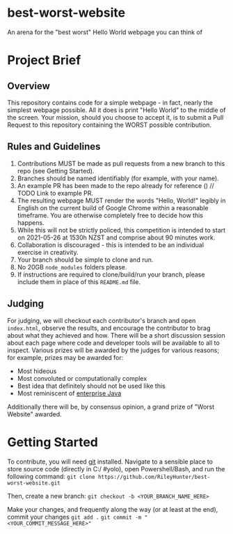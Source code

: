 # best-worst-website
An arena for the "best worst" Hello World webpage you can think of

# Project Brief

## Overview

This repository contains code for a simple webpage - in fact, nearly the simplest webpage possible. All it does is print "Hello World" to the middle of the screen. Your mission, should you choose to accept it, is to submit a Pull Request to this repository containing the WORST possible contribution.

## Rules and Guidelines

1) Contributions MUST be made as pull requests from a new branch to this repo (see Getting Started).
  1) Branches should be named identifiably (for example, with your name).
  1) An example PR has been made to the repo already for reference () // TODO Link to example PR.
1) The resulting webpage MUST render the words "Hello, World!" legibly in English on the current build of Google Chrome within a reasonable timeframe. You are otherwise completely free to decide how this happens.
1) While this will not be strictly policed, this competition is intended to start on 2021-05-26 at 1530h NZST and comprise about 90 minutes work.
1) Collaboration is discouraged - this is intended to be an individual exercise in creativity.
1) Your branch should be simple to clone and run.
  1) No 20GB `node_modules` folders please.
  1) If instructions are required to clone/build/run your branch, please include them in place of this `README.md` file.

## Judging

For judging, we will checkout each contributor's branch and open `index.html`, observe the results, and encourage the contributor to brag about what they achieved and how. There will be a short discussion session about each page where code and developer tools will be available to all to inspect. Various prizes will be awarded by the judges for various reasons; for example, prizes may be awarded for:

- Most hideous
- Most convoluted or computationally complex
- Best idea that definitely should not be used like this
- Most reminiscent of [enterprise Java](https://github.com/EnterpriseQualityCoding/FizzBuzzEnterpriseEdition)

Additionally there will be, by consensus opinion, a grand prize of "Worst Website" awarded.

# Getting Started

To contribute, you will need [git](https://git-scm.com/downloads) installed.
Navigate to a sensible place to store source code (directly in C:/ #yolo), open Powershell/Bash, and run the following command:
`git clone https://github.com/RileyHunter/best-worst-website.git`

Then, create a new branch:
`git checkout -b <YOUR_BRANCH_NAME_HERE>`

Make your changes, and frequently along the way (or at least at the end), commit your changes
`git add .`
`git commit -m "<YOUR_COMMIT_MESSAGE_HERE>"`
